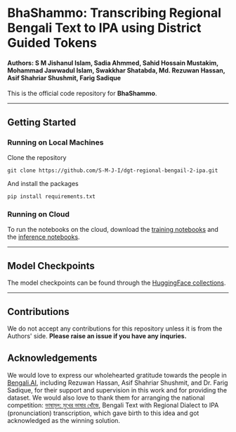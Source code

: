 # BhaShammo: Transcribing Regional Bengali Text to IPA using District Guided Tokens

#### Authors: S M Jishanul Islam, Sadia Ahmmed, Sahid Hossain Mustakim, Mohammad Jawwadul Islam, Swakkhar Shatabda, Md. Rezuwan Hassan, Asif Shahriar Shushmit, Farig Sadique

This is the official code repository for **BhaShammo**.

---

## Getting Started

### Running on Local Machines
Clone the repository
```shell
git clone https://github.com/S-M-J-I/dgt-regional-bengail-2-ipa.git
```

And install the packages
```shell
pip install requirements.txt
```

### Running on Cloud

To run the notebooks on the cloud, download the [training notebooks](./training_notebooks/) and the [inference notebooks](./inference_notebooks/).

---

## Model Checkpoints

The model checkpoints can be found through the [HuggingFace collections](https://huggingface.co/collections/teamapocalypseml/bengali-regional-text-to-ipa-models-65eff2c76e38bf2ff9656442).

---

## Contributions

We do not accept any contributions for this repository unless it is from the Authors' side. **Please raise an issue if you have any inquries.**

## Acknowledgements

We would love to express our wholehearted gratitude towards the people in [Bengali.AI](https://bengali.ai/), including Rezuwan Hassan, Asif Shahriar Shushmit, and Dr. Farig Sadique, for their support and supervision in this work and for providing the dataset. We would also love to thank them for arranging the national competition: [ভাষামূল: মুখের ভাষার খোঁজে](https://www.kaggle.com/competitions/regipa/overview), Bengali Text with Regional Dialect to IPA (pronunciation) transcription, which gave birth to this idea and got acknowledged as the winning solution.
